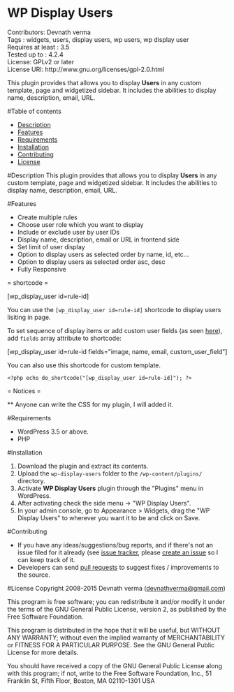 # WP Display Users
<p>
Contributors: Devnath verma<br />
Tags : widgets, users, display users, wp users, wp display user<br />
Requires at least : 3.5<br />
Tested up to : 4.2.4<br />
License: GPLv2 or later<br />
License URI: http://www.gnu.org/licenses/gpl-2.0.html
</p>

This plugin provides that allows you to display **Users** in any custom template, page and widgetized sidebar. It includes the abilities to display name, description, email, URL.

#Table of contents
<ul>
<li><a href="https://github.com/devnathverma/wp-display-users#description">Description</a></li>
<li><a href="https://github.com/devnathverma/wp-display-users#features">Features</a></li>
<li><a href="https://github.com/devnathverma/wp-display-users#requirements">Requirements</a></li>
<li><a href="https://github.com/devnathverma/wp-display-users#installation">Installation</a></li>
<li><a href="https://github.com/devnathverma/wp-display-users#contributing">Contributing</a></li>
<li><a href="https://github.com/devnathverma/wp-display-users#license">License</a></li>
</ul>

#Description
This plugin provides that allows you to display **Users** in any custom template, page and widgetized sidebar. It includes the abilities to display name, description, email, URL.

#Features
<ul>
<li>Create multiple rules</li>
<li>Choose user role which you want to display </li>
<li>Include or exclude user by user IDs</li>
<li> Display name, description, email or URL in frontend side</li>
<li> Set limit of user display</li>
<li> Option to display users as selected order by name, id, etc...</li>
<li> Option to display users as selected order asc, desc</li>
<li> Fully Responsive</li>
</ul>

= shortcode =

[wp_display_user id=rule-id]

You can use the <code>[wp_display_user id=rule-id]</code> shortcode to display users lisiting in page.

To set sequence of display items or add custom user fields (as seen [here](http://www.templatemonster.com/blog/add-custom-user-meta-data-wordpress/)), add `fields` array attribute to shortcode:

[wp_display_user id=rule-id fields="image, name, email, custom_user_field"]

You can also use this shortcode for custom template.

`<?php echo do_shortcode("[wp_display_user id=rule-id]"); ?>`

= Notices =

** Anyone can write the CSS for my plugin, I will added it.

#Requirements
<ul>
<li>WordPress 3.5 or above.</li>
<li>PHP</li>
</ul>

#Installation
1. Download the plugin and extract its contents.
2. Upload the `wp-display-users` folder to the `/wp-content/plugins/` directory.
3. Activate **WP Display Users** plugin through the "Plugins" menu in WordPress.
4. After activating check the side menu -> "WP Display Users".
5. In your admin console, go to Appearance > Widgets, drag the "WP Display Users" to wherever you want it to be and click on Save.

#Contributing
<ul>
<li>If you have any ideas/suggestions/bug reports, and if there's not an issue filed for it already (see <a href="https://github.com/devnathverma/wp-display-users/issues">issue tracker</a>, please <a href="https://github.com/devnathverma/wp-display-users/issues/new">create an issue</a> so I can keep track of it.</li>
<li>Developers can send <a href="https://github.com/devnathverma/wp-display-users/pulls">pull requests</a> to suggest fixes / improvements to the source.</li>
</ul>

#License
Copyright 2008-2015 Devnath verma (devnathverma@gmail.com)

This program is free software; you can redistribute it and/or modify
it under the terms of the GNU General Public License, version 2, as
published by the Free Software Foundation.

This program is distributed in the hope that it will be useful,
but WITHOUT ANY WARRANTY; without even the implied warranty of
MERCHANTABILITY or FITNESS FOR A PARTICULAR PURPOSE.  See the
GNU General Public License for more details.

You should have received a copy of the GNU General Public License
along with this program; if not, write to the Free Software
Foundation, Inc., 51 Franklin St, Fifth Floor, Boston, MA  02110-1301  USA
